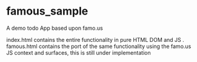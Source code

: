 # famous_sample
A demo todo App based upon famo.us

index.html contains the entire functionality in pure HTML DOM and JS .
famous.html contains the port of the same functionality using the famo.us JS context and surfaces, this is still under implementation
